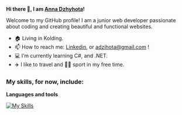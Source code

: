  **Hi there 👋, I am [Anna Dzhyhota](https://github.com/AnnaDzig)!**
 
  Welcome to my GitHub profile! I am a junior web developer passionate about coding and creating beautiful and functional websites.
 

-  🏠 Living in Kolding.
-  📫 How to reach me: [Linkedin](https://www.linkedin.com/in/ann-dzhyhota/), or adzihota@gmail.com !
-  💻 I’m currently learning C#, and .NET.
-  ✈️ I like to travel and 🤾‍♀️ sport in my free time.

### My skills, for now, include:<br>

**Languages and tools**


[![My Skills](https://skillicons.dev/icons?i=html,css,javascript,react,vue,nodejs,git,docker,mongodb,mysql,azure,cs,dotnet,figma&theme=light)](https://skillicons.dev)


